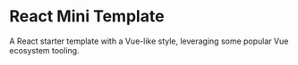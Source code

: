 # React Mini Template

A React starter template with a Vue-like style, leveraging some popular Vue ecosystem tooling.
